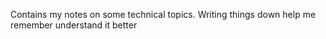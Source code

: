 Contains my notes on some technical topics. Writing things down help me remember understand it better
